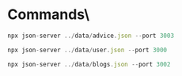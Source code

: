 # Commands\

```js
npx json-server ../data/advice.json --port 3003
```

```js
npx json-server ../data/user.json --port 3000
```

```js
npx json-server ../data/blogs.json --port 3002
```


